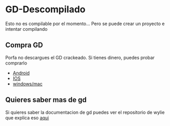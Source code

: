 # GD-Descompilado
Esto no es compilable por el momento... Pero se puede crear un proyecto e intentar compilando

## Compra GD

Porfa no descargues el GD crackeado. Si tienes dinero, puedes probar comprarlo

- [Android](https://play.google.com/store/apps/details?id=com.robtopx.geometryjump&hl=en_GB&gl=US)
- [IOS](https://apps.apple.com/us/app/geometry-dash/id625334537)
- [windows/mac](https://store.steampowered.com/app/322170/Geometry_Dash/)


## Quieres saber mas de gd
Si quieres saber la documentacion de gd puedes ver el repositorio de wylie que explica eso [aqui](https://github.com/Wyliemaster/gddocs)
